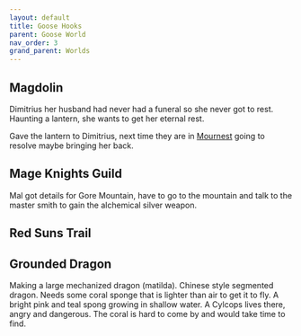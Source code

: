 ```yaml
---
layout: default
title: Goose Hooks
parent: Goose World
nav_order: 3
grand_parent: Worlds
---
```

## Magdolin
Dimitrius her husband had never had a funeral so she never got to rest. Haunting a lantern, she wants to get her eternal rest.

Gave the lantern to Dimitrius, next time they are in [Mournest](Game/Worlds/Goose/Mournest) going to resolve maybe bringing her back.

## Mage Knights Guild
Mal got details for Gore Mountain, have to go to the mountain and talk to the master smith to gain the alchemical silver weapon.


## Red Suns Trail

## Grounded Dragon
Making a large mechanized dragon (matilda). Chinese style segmented dragon. Needs some coral sponge that is lighter than air to get it to fly. A bright pink and teal spong growing in shallow water. A Cylcops lives there, angry and dangerous. The coral is hard to come by and would take time to find.